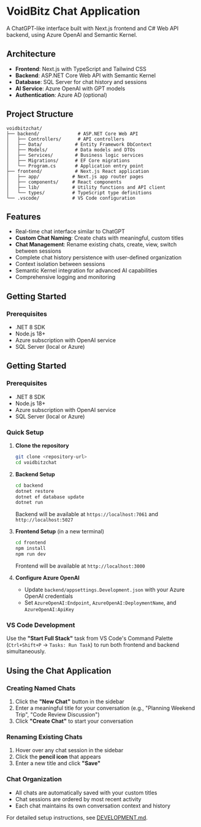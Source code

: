 # VoidBitz Chat Application

A ChatGPT-like interface built with Next.js frontend and C# Web API backend, using Azure OpenAI and Semantic Kernel.

## Architecture

- **Frontend**: Next.js with TypeScript and Tailwind CSS
- **Backend**: ASP.NET Core Web API with Semantic Kernel
- **Database**: SQL Server for chat history and sessions
- **AI Service**: Azure OpenAI with GPT models
- **Authentication**: Azure AD (optional)

## Project Structure

```
voidbitzchat/
├── backend/              # ASP.NET Core Web API
│   ├── Controllers/      # API controllers
│   ├── Data/            # Entity Framework DbContext
│   ├── Models/          # Data models and DTOs
│   ├── Services/        # Business logic services
│   ├── Migrations/      # EF Core migrations
│   └── Program.cs       # Application entry point
├── frontend/            # Next.js React application
│   ├── app/            # Next.js app router pages
│   ├── components/     # React components
│   ├── lib/            # Utility functions and API client
│   └── types/          # TypeScript type definitions
└── .vscode/            # VS Code configuration
```

## Features

- Real-time chat interface similar to ChatGPT
- **Custom Chat Naming**: Create chats with meaningful, custom titles
- **Chat Management**: Rename existing chats, create, view, switch between sessions
- Complete chat history persistence with user-defined organization
- Context isolation between sessions
- Semantic Kernel integration for advanced AI capabilities
- Comprehensive logging and monitoring

## Getting Started

### Prerequisites

- .NET 8 SDK
- Node.js 18+
- Azure subscription with OpenAI service
- SQL Server (local or Azure)

## Getting Started

### Prerequisites

- .NET 8 SDK
- Node.js 18+
- Azure subscription with OpenAI service
- SQL Server (local or Azure)

### Quick Setup

1. **Clone the repository**
   ```bash
   git clone <repository-url>
   cd voidbitzchat
   ```

2. **Backend Setup**
   ```bash
   cd backend
   dotnet restore
   dotnet ef database update
   dotnet run
   ```
   Backend will be available at `https://localhost:7061` and `http://localhost:5027`

3. **Frontend Setup** (in a new terminal)
   ```bash
   cd frontend
   npm install
   npm run dev
   ```
   Frontend will be available at `http://localhost:3000`

4. **Configure Azure OpenAI**
   - Update `backend/appsettings.Development.json` with your Azure OpenAI credentials
   - Set `AzureOpenAI:Endpoint`, `AzureOpenAI:DeploymentName`, and `AzureOpenAI:ApiKey`

### VS Code Development

Use the **"Start Full Stack"** task from VS Code's Command Palette (`Ctrl+Shift+P` → `Tasks: Run Task`) to run both frontend and backend simultaneously.

## Using the Chat Application

### Creating Named Chats
1. Click the **"New Chat"** button in the sidebar
2. Enter a meaningful title for your conversation (e.g., "Planning Weekend Trip", "Code Review Discussion")
3. Click **"Create Chat"** to start your conversation

### Renaming Existing Chats
1. Hover over any chat session in the sidebar
2. Click the **pencil icon** that appears
3. Enter a new title and click **"Save"**

### Chat Organization
- All chats are automatically saved with your custom titles
- Chat sessions are ordered by most recent activity
- Each chat maintains its own conversation context and history

For detailed setup instructions, see [DEVELOPMENT.md](DEVELOPMENT.md).
